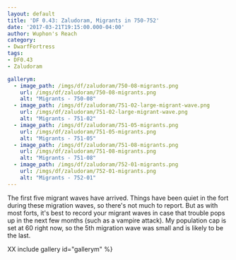 ```yaml
---
layout: default
title: 'DF 0.43: Zaludoram, Migrants in 750-752'
date: '2017-03-21T19:15:00.000-04:00'
author: Wuphon's Reach
category:
- DwarfFortress
tags:
- DF0.43
- Zaludoram

gallerym:
  - image_path: /imgs/df/zaludoram/750-08-migrants.png
    url: /imgs/df/zaludoram/750-08-migrants.png
    alt: "Migrants - 750-08"
  - image_path: /imgs/df/zaludoram/751-02-large-migrant-wave.png
    url: /imgs/df/zaludoram/751-02-large-migrant-wave.png
    alt: "Migrants - 751-02"
  - image_path: /imgs/df/zaludoram/751-05-migrants.png
    url: /imgs/df/zaludoram/751-05-migrants.png
    alt: "Migrants - 751-05"
  - image_path: /imgs/df/zaludoram/751-08-migrants.png
    url: /imgs/df/zaludoram/751-08-migrants.png
    alt: "Migrants - 751-08"
  - image_path: /imgs/df/zaludoram/752-01-migrants.png
    url: /imgs/df/zaludoram/752-01-migrants.png
    alt: "Migrants - 752-01"
---
```


The first five migrant waves have arrived.  Things have been quiet in the fort during these migration waves, so there's not much to report.  But as with most forts, it's best to record your migrant waves in case that trouble pops up in the next few months (such as a vampire attack).  My population cap is set at 60 right now, so the 5th migration wave was small and is likely to be the last.

XX include gallery id="gallerym" %}

